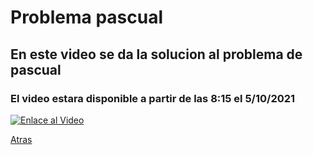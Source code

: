 # Problema pascual
## En este video se da la solucion al problema de pascual 
### El video estara disponible a partir de las 8:15 el 5/10/2021
[![Enlace al Video](https://img.youtube.com/vi/VkYdoqWRxXM/maxresdefault.jpg)](https://www.youtube.com/watch?v=VkYdoqWRxXM)











[Atras](/mates/mates.html)
